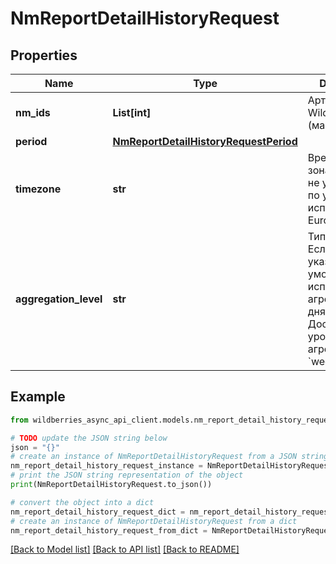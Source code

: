# NmReportDetailHistoryRequest


## Properties

Name | Type | Description | Notes
------------ | ------------- | ------------- | -------------
**nm_ids** | **List[int]** | Артикул Wildberries (максимум 20) | 
**period** | [**NmReportDetailHistoryRequestPeriod**](NmReportDetailHistoryRequestPeriod.md) |  | 
**timezone** | **str** | Временная зона.&lt;br&gt; Если не указано, то по умолчанию используется Europe/Moscow.  | [optional] 
**aggregation_level** | **str** | Тип агрегации. Если не указано, то по умолчанию используется агрегация по дням. &lt;br&gt; Доступные уровни агрегации &#x60;day&#x60;, &#x60;week&#x60;  | [optional] 

## Example

```python
from wildberries_async_api_client.models.nm_report_detail_history_request import NmReportDetailHistoryRequest

# TODO update the JSON string below
json = "{}"
# create an instance of NmReportDetailHistoryRequest from a JSON string
nm_report_detail_history_request_instance = NmReportDetailHistoryRequest.from_json(json)
# print the JSON string representation of the object
print(NmReportDetailHistoryRequest.to_json())

# convert the object into a dict
nm_report_detail_history_request_dict = nm_report_detail_history_request_instance.to_dict()
# create an instance of NmReportDetailHistoryRequest from a dict
nm_report_detail_history_request_from_dict = NmReportDetailHistoryRequest.from_dict(nm_report_detail_history_request_dict)
```
[[Back to Model list]](../README.md#documentation-for-models) [[Back to API list]](../README.md#documentation-for-api-endpoints) [[Back to README]](../README.md)


